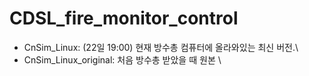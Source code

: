 # CDSL_fire_monitor_control

- CnSim_Linux: (22일 19:00) 현재 방수총 컴퓨터에 올라와있는 최신 버전.\
- CnSim_Linux_original: 처음 방수총 받았을 때 원본 \

